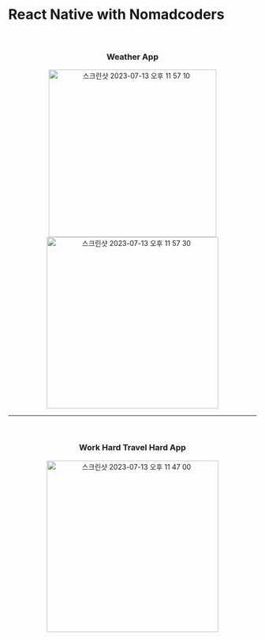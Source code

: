# React Native with Nomadcoders

<br />

<h3 align="center">Weather App</h3>

<p align="center">
  <img width="340" alt="스크린샷 2023-07-13 오후 11 57 10" src="https://github.com/chaeyun-sim/react-native/assets/111689342/573eeed8-c834-427b-b67a-6ee8ca37efe7">
<img width="348" alt="스크린샷 2023-07-13 오후 11 57 30" src="https://github.com/chaeyun-sim/react-native/assets/111689342/c2d8c5af-b985-44ef-aaec-5945342d5ad7">


</p>
<hr />

<br />
<h3 align="center">Work Hard Travel Hard App</h3>

<p align="center">
  <img width="348" alt="스크린샷 2023-07-13 오후 11 47 00" src="https://github.com/chaeyun-sim/react-native/assets/111689342/6762137d-bd59-4f25-99fb-4c703f6b424f">

</p>

